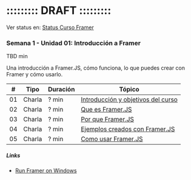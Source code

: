 # ::::::::: DRAFT :::::::::

Ver status en: [Status Curso Framer](https://docs.google.com/spreadsheets/d/13WpVO5qfp_j7b94xdRIdzHhDC-smxiMNW9koRcQDQwI/edit?usp=sharing)

### Semana 1 - Unidad 01: Introducción a Framer

TBD min

Una introducción a Framer.JS, cómo funciona, lo que puedes crear con Framer y cómo usarlo.

| # | Tipo | Duración | Tópico
| - | ---- | -------- | ------
| 01 | Charla | ? min | [Introducción y objetivos del curso](https://docs.google.com/presentation/d/1uhG6qJnMMNyuTa6JLijSeaUpgx81UzTkeKL-EIAkUVo/edit?usp=sharing)
| 02 | Charla | ? min | [Que es Framer.JS](https://docs.google.com/presentation/d/1uhG6qJnMMNyuTa6JLijSeaUpgx81UzTkeKL-EIAkUVo/edit?usp=sharing)
| 03 | Charla | ? min | [Por que Framer.JS](https://docs.google.com/presentation/d/1uhG6qJnMMNyuTa6JLijSeaUpgx81UzTkeKL-EIAkUVo/edit?usp=sharing)
| 04 | Charla | ? min | [Ejemplos creados con Framer.JS](https://docs.google.com/document/d/1ixC0Erfi8iILZFKI2WadLOYlJe7b5JODdlseU6NJDP0/edit?usp=sharing)
| 05 | Charla | ? min | [Como usar Framer.JS](https://docs.google.com/presentation/d/1uhG6qJnMMNyuTa6JLijSeaUpgx81UzTkeKL-EIAkUVo/edit?usp=sharing)


##### Links
* [Run Framer on Windows](https://medium.com/microsoft-design/how-to-run-framer-js-on-windows-94e6a06abfe4)
